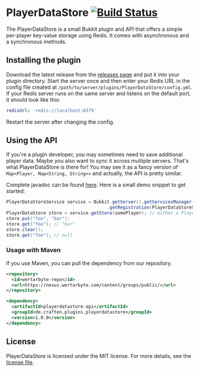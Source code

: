 # PlayerDataStore [![Build Status](https://travis-ci.org/CraftenDev/PlayerDataStore.svg?branch=master)](https://travis-ci.org/CraftenDev/PlayerDataStore)

The PlayerDataStore is a small Bukkit plugin and API that offers a simple per-player key-value storage using Redis. It
comes with asynchronous and a synchronous methods.

## Installing the plugin
Download the latest release from the [releases page](https://github.com/CraftenDev/PlayerDataStore/releases) and put it
into your plugin directory. Start the server once and then enter your Redis URL in the config file created at
`/path/to/server/plugins/PlayerDataStore/config.yml`. If your Redis server runs on the same server and listens on the
default port, it should look like this:

```yaml
redisUrl: 'redis://localhost:6379'
```

Restart the server after changing the config.

## Using the API
If you're a plugin developer, you may sometimes need to save additional player data. Maybe you also want to sync it
across multiple servers. That's what PlayerDataStore is there for! You may see it as a fancy version of
`Map<Player, Map<String, String>>` and actually, the API is pretty similar.

Complete javadoc can be found [here](http://craftendev.github.io/PlayerDataStore). Here is a small demo snippet to get
started:

```java
PlayerDataStoreService service = Bukkit.getServer().getServicesManager()
                                      .getRegistration(PlayerDataStoreService.class).getProvider();
PlayerDataStore store = service.getStore(somePlayer); // either a Player, an OfflinePlayer or a UUID
store.put("foo", "bar");
store.get("foo"); // "bar"
store.clear();
store.get("foo"); // null
```

### Usage with Maven
If you use Maven, you can pull the dependency from our repository.
```xml
<repository>
  <id>wertarbyte-repo</id>
  <url>https://nexus.wertarbyte.com/content/groups/public/</url>
</repository>
```

```xml
<dependency>
  <artifactId>playerdatastore-api</artifactId>
  <groupId>de.craften.plugins.playerdatastore</groupId>
  <version>1.0.0</version>
</dependency>
```

## License
PlayerDataStore is licensed under the MIT license. For more details, see the [license file](https://github.com/CraftenDev/PlayerDataStore/blob/master/LICENSE).
